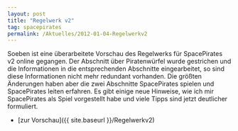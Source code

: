 ```yaml
---
layout: post
title: "Regelwerk v2"
tag: spacepirates
permalink: /Aktuelles/2012-01-04-Regelwerkv2
---
```


Soeben ist eine überarbeitete Vorschau des Regelwerks für SpacePirates v2 online gegangen. Der Abschnitt über Piratenwürfel wurde gestrichen und die Informationen in die entsprechenden Abschnitte eingearbeitet, so sind diese Informationen nicht mehr redundant vorhanden. Die größten Änderungen haben aber die zwei Abschnitte SpacePirates spielen und SpacePirates leiten erfahren. Es gibt einige neue Hinweise, wie ich mir SpacePirates als Spiel vorgestellt habe und viele Tipps sind jetzt deutlicher formuliert.

- [zur Vorschau]({{ site.baseurl }}/Regelwerkv2)


